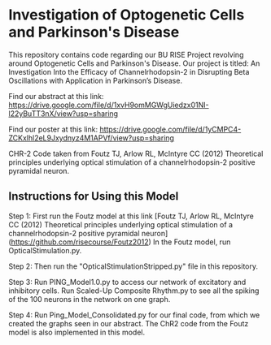 # Investigation of Optogenetic Cells and Parkinson's Disease
 This repository contains code regarding our BU RISE Project revolving around Optogenetic Cells and Parkinson's Disease. Our project is titled: An Investigation Into the Efficacy of Channelrhodopsin-2 in Disrupting Beta Oscillations with Application in Parkinson’s Disease.
 
Find our abstract at this link: https://drive.google.com/file/d/1xvH9omMGWgUiedzx01NI-l22yBuTT3nX/view?usp=sharing
 
 
Find our poster at this link: https://drive.google.com/file/d/1yCMPC4-ZCKxlhl2eL9Jxydnyz4M1APVf/view?usp=sharing


CHR-2 Code taken from Foutz TJ, Arlow RL, McIntyre CC (2012) Theoretical principles underlying optical stimulation of a channelrhodopsin-2 positive pyramidal neuron.


## Instructions for Using this Model
Step 1:
First run the Foutz model at this link [Foutz TJ, Arlow RL, McIntyre CC (2012) Theoretical principles underlying optical stimulation of a channelrhodopsin-2 positive pyramidal neuron] (https://github.com/risecourse/Foutz2012)
In the Foutz model, run OpticalStimulation.py.

Step 2:
Then run the "OpticalStimulationStripped.py" file in this repository.

Step 3:
Run PING_Model1.0.py to access our network of excitatory and inhibitory cells. Run Scaled-Up Composite Rhythm.py to see all the spiking of the 100 neurons in the network on one graph.

Step 4:
Run Ping_Model_Consolidated.py for our final code, from which we created the graphs seen in our abstract. The ChR2 code from the Foutz model is also implemented in this model.
